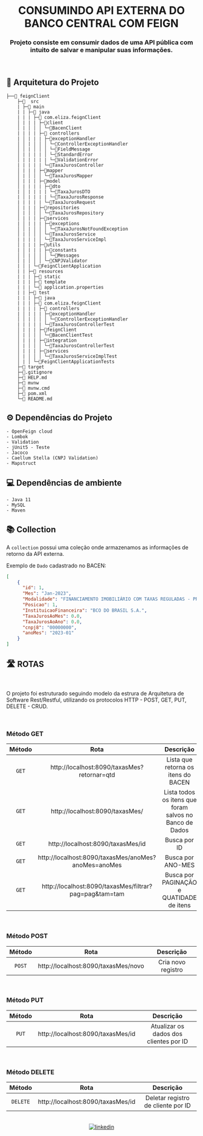 
# <div align="center">  CONSUMINDO API EXTERNA DO BANCO CENTRAL COM FEIGN</div>

<div align="center"> 

### Projeto consiste em consumir dados de uma API pública com intuito de salvar e manipular suas informações.
</div>

<br>

## 📑 Arquitetura do Projeto

```
├──📁 feignClient
    ├─📁  src   
    | ├─📁 main
    | | ├─📁 java
    | | | ├─📁 com.eliza.feignClient
    │ | | | ├─📁client 
    │ | │ │ │ └─📄BacenClient 
    | | | | ├─📁 controllers
    | │ | | | ├─📁exceptionHandler            
    │ │ | │ │ │ └─📄ControllerExceptionHandler 
    │ │ | │ │ │ └─📄FieldMessage 
    │ | | | | │ └─📄StandardError 
    │ | | | | | └─📄ValidationError 
    | | | | | └─📄TaxaJurosController          
    │ | | | ├─📁mapper 
    │ | │ │ │ └─📄TaxaJurosMapper
    │ | | | ├─📁model        
    │ | | | | ├─📁dto    
    | │ | | | | └─📄TaxaJurosDTO 
    | │ | | | | └─📄TaxaJurosResponse
    | | | | | └─📄TaxaJurosRequest
    │ | | | ├─📁repositories              
    │ | │ │ │ └─📄TaxaJurosRepository 
    │ | | | ├─📁services
    | │ | | | ├─📁exceptions            
    │ │ | │ │ │ └─📄TaxaJurosNotFoundException             
    │ | │ │ │ └─📄TaxaJurosService 
    | | | | │ └─📄TaxaJurosServiceImpl 
    │ | | | ├─📁utils
    | │ | | | ├─📁constants            
    │ │ | │ │ │ └─📄Messages             
    │ | │ │ │ └─📄CNPJValidator 
    | │ | └─📄FeignClientApplication  
    | | ├─📁 resources  
    | | | ├─📁 static          
    | | | ├─📁 template          
    | | | └─📄 application.properties  
    | | ├─📁 test  
    | | | ├─📁 java   
    | | | ├─📁 com.eliza.feignClient
    | | | | ├─📁 controllers
    | │ | | | ├─📁exceptionHandler            
    │ │ | │ │ │ └─📄ControllerExceptionHandler    
    | | | | | └─📄TaxaJurosControllerTest
    │ | | | ├─📁feignClient              
    │ | │ │ │ └─📄BacenClientTest
    │ | | | ├─📁integration              
    │ | │ │ │ └─📄TaxaJurosControllerTest
    │ | | | ├─📁services            
    │ | │ │ │ └─📄TaxaJurosServiceImplTest
    │ | │ └─📄FeignClientApplicationTests
    ├─📁 target
    ├─📄.gitignore
    ├─📄 HELP.md         
    ├─📄 mvnw                 
    ├─📄 mvnw.cmd                 
    ├─📄 pom.xml                 
    └─📄 README.md
```


## ⚙️ Dependências do Projeto
    - OpenFeign cloud
    - Lombok
    - Validation
    - jUnit5 - Teste
    - Jacoco
    - Caellum Stella (CNPJ Validation)
    - Mapstruct

## 💻 Dependências de ambiente
    - Java 11 
    - MySQL
    - Maven

## 📚 Collection

<div> 

A `collection` possui uma coleção onde armazenamos as informações de retorno da API externa.

</div>

<p>

Exemplo de `Dado` cadastrado no BACEN:

</p>

```json
[
    {
      "id": 1,
      "Mes": "Jan-2023",
      "Modalidade": "FINANCIAMENTO IMOBILIÁRIO COM TAXAS REGULADAS - PRÉ-FIXADO",
      "Posicao": 1,
      "InstituicaoFinanceira": "BCO DO BRASIL S.A.",
      "TaxaJurosAoMes": 0.0,
      "TaxaJurosAoAno": 0.0,
      "cnpj8": "00000000",
      "anoMes": "2023-01"
    }
]
```

##  🛣️ ROTAS

<br>

O projeto foi estruturado seguindo modelo da estrura de Arquitetura de Software Rest/Restful, utilizando os protocolos HTTP - POST, GET, PUT, DELETE - CRUD.

<br>

###  Método GET

<div align = "center">

|  Método  |                          Rota                          |                        Descrição                        |
| :------: |:------------------------------------------------------:|:-------------------------------------------------------:|
|  `GET`   |      http://localhost:8090/taxasMes?retornar=qtd       |           Lista que retorna os itens do BACEN           |
|  `GET`   |            http://localhost:8090/taxasMes/             | Lista todos os itens que foram salvos no Banco de Dados |
|  `GET`   |           http://localhost:8090/taxasMes/id            |                      Busca por ID                       |
|  `GET`   |  http://localhost:8090/taxasMes/anoMes?anoMes=anoMes   |                    Busca por ANO-MES                    |
|  `GET`   | http://localhost:8090/taxasMes/filtrar?pag=pag&tam=tam |        Busca por PAGINAÇÃO e QUATIDADE de itens         |

<br>
</div>

### Método POST

<div align = "center">

|  Método  |                Rota                 |                         Descrição                          |
| :------: |:-----------------------------------:|:----------------------------------------------------------:|
|  `POST`  | http://localhost:8090/taxasMes/novo |               Cria novo registro               |

<br>
</div>

###  Método PUT

<div align = "center">

|  Método  |               Rota                |                                Descrição                     |
| :------: |:---------------------------------:| :-------------------------------------------------------:    |
|   `PUT`  | http://localhost:8090/taxasMes/id |       Atualizar os dados dos clientes por ID                  |

<br>
</div>

###  Método DELETE

<div align = "center">

|  Método  |               Rota                |                                Descrição                     |
| :------: |:---------------------------------:| :-------------------------------------------------------:    |
| `DELETE` | http://localhost:8090/taxasMes/id |                      Deletar registro de cliente por ID          |

<br>
</div>


<div align = "center">
<a href="https://www.linkedin.com/in/eliza-pimentel/">
<img alt="linkedin" src="https://img.shields.io/badge/LinkedIn-0077B5?style=for-the-badge&logo=linkedin&logoColor=white"/>
</a> 
</div > 
